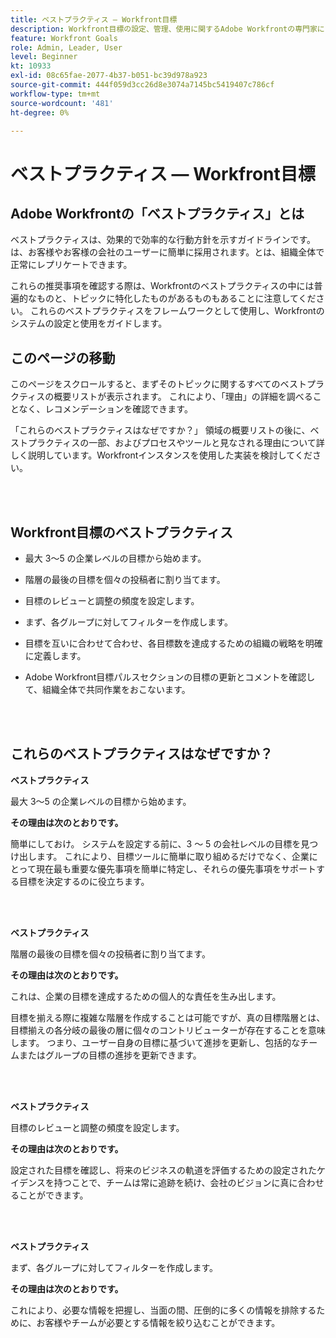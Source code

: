 ```yaml
---
title: ベストプラクティス — Workfront目標
description: Workfront目標の設定、管理、使用に関するAdobe Workfrontの専門家によるベストプラクティスの推奨事項を確認します。
feature: Workfront Goals
role: Admin, Leader, User
level: Beginner
kt: 10933
exl-id: 08c65fae-2077-4b37-b051-bc39d978a923
source-git-commit: 444f059d3cc26d8e3074a7145bc5419407c786cf
workflow-type: tm+mt
source-wordcount: '481'
ht-degree: 0%

---
```


# ベストプラクティス — Workfront目標

## Adobe Workfrontの「ベストプラクティス」とは

ベストプラクティスは、効果的で効率的な行動方針を示すガイドラインです。は、お客様やお客様の会社のユーザーに簡単に採用されます。とは、組織全体で正常にレプリケートできます。

これらの推奨事項を確認する際は、Workfrontのベストプラクティスの中には普遍的なものと、トピックに特化したものがあるものもあることに注意してください。 これらのベストプラクティスをフレームワークとして使用し、Workfrontのシステムの設定と使用をガイドします。

## このページの移動

このページをスクロールすると、まずそのトピックに関するすべてのベストプラクティスの概要リストが表示されます。 これにより、「理由」の詳細を調べることなく、レコメンデーションを確認できます。

「これらのベストプラクティスはなぜですか？」 領域の概要リストの後に、ベストプラクティスの一部、およびプロセスやツールと見なされる理由について詳しく説明しています。Workfrontインスタンスを使用した実装を検討してください。

</br>
</br>


## Workfront目標のベストプラクティス

* 最大 3～5 の企業レベルの目標から始めます。

* 階層の最後の目標を個々の投稿者に割り当てます。

* 目標のレビューと調整の頻度を設定します。

* まず、各グループに対してフィルターを作成します。

* 目標を互いに合わせて合わせ、各目標数を達成するための組織の戦略を明確に定義します。

* Adobe Workfront目標パルスセクションの目標の更新とコメントを確認して、組織全体で共同作業をおこないます。

</br>
</br>

## これらのベストプラクティスはなぜですか？

**ベストプラクティス**

最大 3～5 の企業レベルの目標から始めます。



**その理由は次のとおりです。**

簡単にしておけ。 システムを設定する前に、3 ～ 5 の会社レベルの目標を見つけ出します。 これにより、目標ツールに簡単に取り組めるだけでなく、企業にとって現在最も重要な優先事項を簡単に特定し、それらの優先事項をサポートする目標を決定するのに役立ちます。

</br>
</br>

**ベストプラクティス**

階層の最後の目標を個々の投稿者に割り当てます。



**その理由は次のとおりです。**

これは、企業の目標を達成するための個人的な責任を生み出します。



目標を揃える際に複雑な階層を作成することは可能ですが、真の目標階層とは、目標揃えの各分岐の最後の層に個々のコントリビューターが存在することを意味します。 つまり、ユーザー自身の目標に基づいて進捗を更新し、包括的なチームまたはグループの目標の進捗を更新できます。

</br>
</br>


**ベストプラクティス**

目標のレビューと調整の頻度を設定します。



**その理由は次のとおりです。**

設定された目標を確認し、将来のビジネスの軌道を評価するための設定されたケイデンスを持つことで、チームは常に追跡を続け、会社のビジョンに真に合わせることができます。


</br>
</br>

**ベストプラクティス**

まず、各グループに対してフィルターを作成します。



**その理由は次のとおりです。**

これにより、必要な情報を把握し、当面の間、圧倒的に多くの情報を排除するために、お客様やチームが必要とする情報を絞り込むことができます。
